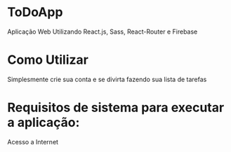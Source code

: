 # ToDoApp
Aplicação Web Utilizando React.js, Sass, React-Router e Firebase

# Como Utilizar
Simplesmente crie sua conta e se divirta fazendo sua lista de tarefas

# Requisitos de sistema para executar a aplicação:
Acesso a Internet